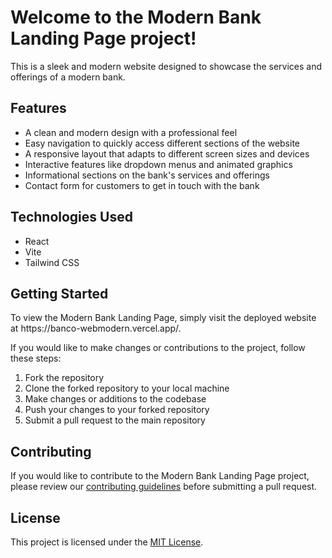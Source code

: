 <h1>Welcome to the Modern Bank Landing Page project!</h1>
    <p>This is a sleek and modern website designed to showcase the services and offerings of a modern bank.</p>
    <h2>Features</h2>
    <ul>
      <li>A clean and modern design with a professional feel</li>
      <li>Easy navigation to quickly access different sections of the website</li>
      <li>A responsive layout that adapts to different screen sizes and devices</li>
      <li>Interactive features like dropdown menus and animated graphics</li>
      <li>Informational sections on the bank's services and offerings</li>
      <li>Contact form for customers to get in touch with the bank</li>
    </ul>
    <h2>Technologies Used</h2>
    <ul>
      <li>React</li>
      <li>Vite</li>
      <li>Tailwind CSS</li>
    </ul>
    <h2>Getting Started</h2>
    <p>To view the Modern Bank Landing Page, simply visit the deployed website at https://banco-webmodern.vercel.app/.</p>
    <p>If you would like to make changes or contributions to the project, follow these steps:</p>
    <ol>
      <li>Fork the repository</li>
      <li>Clone the forked repository to your local machine</li>
      <li>Make changes or additions to the codebase</li>
      <li>Push your changes to your forked repository</li>
      <li>Submit a pull request to the main repository</li>
    </ol>
    <h2>Contributing</h2>
    <p>If you would like to contribute to the Modern Bank Landing Page project, please review our <a href="CONTRIBUTING.md">contributing guidelines</a> before submitting a pull request.</p>
    <h2>License</h2>
    <p>This project is licensed under the <a href="LICENSE.md">MIT License</a>.</p>
